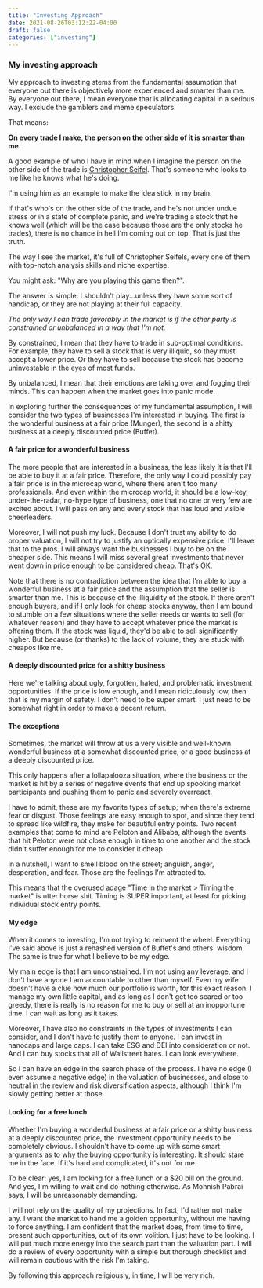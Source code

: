 ```yaml
---
title: "Investing Approach"
date: 2021-08-26T03:12:22-04:00
draft: false
categories: ["investing"]
---
```


### My investing approach

My approach to investing stems from the fundamental assumption that everyone out there is objectively more experienced and smarter than me. By everyone out there, I mean everyone that is allocating capital in a serious way. I exclude the gamblers and meme speculators. 

That means:

**On every trade I make, the person on the other side of it is smarter than me.**

A good example of who I have in mind when I imagine the person on the other side of the trade is [Christopher Seifel](https://twitter.com/2ChaseGreatness). That's someone who looks to me like he knows what he's doing.

I'm using him as an example to make the idea stick in my brain. 

If that's who's on the other side of the trade, and he's not under undue stress or in a state of complete panic, and we're trading a stock that he knows well (which will be the case because those are the only stocks he trades), there is no chance in hell I'm coming out on top. That is just the truth.

The way I see the market, it's full of Christopher Seifels, every one of them with top-notch analysis skills and niche expertise.

You might ask: "Why are you playing this game then?". 

The answer is simple: I shouldn't play...unless they have some sort of handicap, or they are not playing at their full capacity.

*The only way I can trade favorably in the market is if the other party is constrained or unbalanced in a way that I'm not.*

By constrained, I mean that they have to trade in sub-optimal conditions. For example, they have to sell a stock that is very illiquid, so they must accept a lower price. Or they have to sell because the stock has become uninvestable in the eyes of most funds.

By unbalanced, I mean that their emotions are taking over and fogging their minds. This can happen when the market goes into panic mode.

In exploring further the consequences of my fundamental assumption, I will consider the two types of businesses I'm interested in buying. The first is the wonderful business at a fair price (Munger), the second is a shitty business at a deeply discounted price (Buffet). 

#### A fair price for a wonderful business

The more people that are interested in a business, the less likely it is that I'll be able to buy it at a fair price. Therefore, the only way I could possibly pay a fair price is in the microcap world, where there aren't too many professionals. And even within the microcap world, it should be a low-key, under-the-radar, no-hype type of business, one that no one or very few are excited about. I will pass on any and every stock that has loud and visible cheerleaders.

Moreover, I will not push my luck. Because I don't trust my ability to do proper valuation, I will not try to justify an optically expensive price. I'll leave that to the pros. I will always want the businesses I buy to be on the cheaper side. This means I will miss several great investments that never went down in price enough to be considered cheap. That's OK.

Note that there is no contradiction between the idea that I'm able to buy a wonderful business at a fair price and the assumption that the seller is smarter than me. This is because of the illiquidity of the stock. If there aren't enough buyers, and if I only look for cheap stocks anyway, then I am bound to stumble on a few situations where the seller needs or wants to sell (for whatever reason) and they have to accept whatever price the market is offering them. If the stock was liquid, they'd be able to sell significantly higher. But because (or thanks) to the lack of volume, they are stuck with cheapos like me.

#### A deeply discounted price for a shitty business

Here we're talking about ugly, forgotten, hated, and problematic investment opportunities. If the price is low enough, and I mean ridiculously low, then that is my margin of safety. I don't need to be super smart. I just need to be somewhat right in order to make a decent return.

#### The exceptions

Sometimes, the market will throw at us a very visible and well-known wonderful business at a somewhat discounted price, or a good business at a deeply discounted price. 

This only happens after a lollapalooza situation, where the business or the market is hit by a series of negative events that end up spooking market participants and pushing them to panic and severely overreact. 

I have to admit, these are my favorite types of setup; when there's extreme fear or disgust. Those feelings are easy enough to spot, and since they tend to spread like wildfire, they make for beautiful entry points. Two recent examples that come to mind are Peloton and Alibaba, although the events that hit Peloton were not close enough in time to one another and the stock didn't suffer enough for me to consider it cheap. 

In a nutshell, I want to smell blood on the street; anguish, anger, desperation, and fear. Those are the feelings I'm attracted to. 

This means that the overused adage "Time in the market > Timing the market" is utter horse shit. Timing is SUPER important, at least for picking individual stock entry points.

#### My edge

When it comes to investing, I'm not trying to reinvent the wheel. Everything I've said above is just a rehashed version of Buffet's and others' wisdom. The same is true for what I believe to be my edge. 

My main edge is that I am unconstrained. I'm not using any leverage, and I don't have anyone I am accountable to other than myself. Even my wife doesn't have a clue how much our portfolio is worth, for this exact reason. I manage my own little capital, and as long as I don't get too scared or too greedy, there is really is no reason for me to buy or sell at an inopportune time. I can wait as long as it takes.

Moreover, I have also no constraints in the types of investments I can consider, and I don't have to justify them to anyone. I can invest in nanocaps and large caps. I can take ESG and DEI into consideration or not. And I can buy stocks that all of Wallstreet hates. I can look everywhere.

So I can have an edge in the search phase of the process. I have no edge (I even assume a negative edge) in the valuation of businesses, and close to neutral in the review and risk diversification aspects, although I think I'm slowly getting better at those.

#### Looking for a free lunch

Whether I'm buying a wonderful business at a fair price or a shitty business at a deeply discounted price, the investment opportunity needs to be completely obvious. I shouldn't have to come up with some smart arguments as to why the buying opportunity is interesting. It should stare me in the face. If it's hard and complicated, it's not for me. 

To be clear: yes, I am looking for a free lunch or a $20 bill on the ground. And yes, I'm willing to wait and do nothing otherwise. As Mohnish Pabrai says, I will be unreasonably demanding.

I will not rely on the quality of my projections. In fact, I'd rather not make any. I want the market to hand me a golden opportunity, without me having to force anything. I am confident that the market does, from time to time, present such opportunities, out of its own volition. I just have to be looking. I will put much more energy into the search part than the valuation part. I will do a review of every opportunity with a simple but thorough checklist and will remain cautious with the risk I'm taking.

By following this approach religiously, in time, I will be very rich.
